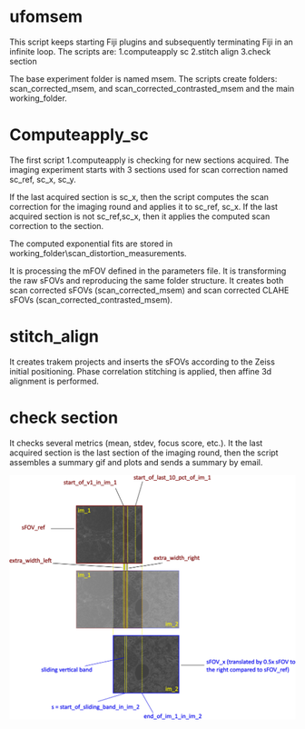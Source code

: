 # ufomsem
This script keeps starting Fiji plugins and subsequently terminating Fiji in an infinite loop. The scripts are:
1.computeapply sc
2.stitch align
3.check section

The base experiment folder is named msem. The scripts create folders: scan_corrected_msem, and scan_corrected_contrasted_msem and the main working_folder.

# Computeapply_sc

The first script 1.computeapply is checking for new sections acquired. The imaging experiment starts with 3 sections used for scan correction named sc_ref, sc_x, sc_y.

If the last acquired section is sc_x, then the script computes the scan correction for the imaging round and applies it to sc_ref, sc_x.
If the last acquired section is not sc_ref,sc_x, then it applies the computed scan correction to the section.

The computed exponential fits are stored in working_folder\scan_distortion_measurements.

It is processing the mFOV defined in the parameters file.
It is transforming the raw sFOVs and reproducing the same folder structure. It creates both scan corrected sFOVs (scan_corrected_msem) and scan corrected CLAHE sFOVs (scan_corrected_contrasted_msem).

# stitch_align

It creates trakem projects and inserts the sFOVs according to the Zeiss initial positioning.
Phase correlation stitching is applied, then affine 3d alignment is performed.

# check section

It checks several metrics (mean, stdev, focus score, etc.).
It the last acquired section is the last section of the imaging round, then the script assembles a summary gif and plots and sends a summary by email.

![Naming convention](scan_correction_naming.jpg?raw=true "Naming convention")